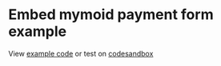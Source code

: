 # Embed mymoid payment form example

View [example code](https://github.com/technoactivity/payment-form-example/blob/master/index.html) or test on [codesandbox](https://codesandbox.io/s/github/denjalonso/payment-form-example)


